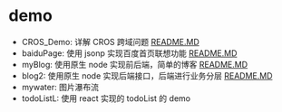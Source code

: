# demo

- CROS_Demo: 详解 CROS 跨域问题 [README.MD](https://github.com/LongJinCen/CROS_Demo)
- baiduPage: 使用 jsonp 实现百度首页联想功能 [README.MD](https://github.com/LongJinCen/demo/tree/master/baiduPage)
- myBlog: 使用原生 node 实现前后端，简单的博客 [README.MD]()
- blog2: 使用原生 node 实现后端接口，后端进行业务分层 [README.MD](https://github.com/LongJinCen/demo/tree/master/blog2)
- mywater: 图片瀑布流
- todoListL: 使用 react 实现的 todoList 的 demo

